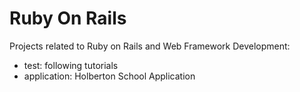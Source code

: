# Ruby On Rails

Projects related to Ruby on Rails and Web Framework Development:
- test: following tutorials
- application: Holberton School Application
